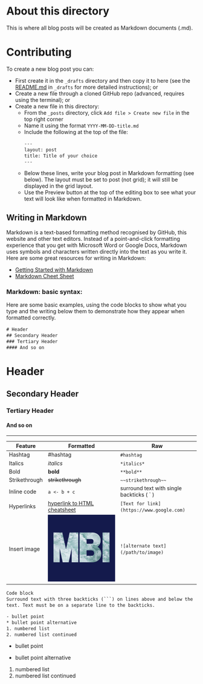 # About this directory

This is where all blog posts will be created as Markdown documents (.md). 

# Contributing

To create a new blog post you can:
* First create it in the `_drafts` directory and then copy it to here (see the [README.md](https://github.com/marine-biomass-innovation/mbi-project/blob/main/_drafts/README.md) in `_drafts` for more detailed instructions); or
* Create a new file through a cloned GitHub repo (advanced, requires using the terminal); or
* Create a new file in this directory:
  * From the `_posts` directory, click `Add file > Create new file` in the top right corner
  * Name it using the format `YYYY-MM-DD-title.md`
  * Include the following at the top of the file:
      ```
      ---
      layout: post
      title: Title of your choice
      ---
      ```
  * Below these lines, write your blog post in Markdown formatting (see below). The layout must be set to post (not grid); it will still be displayed in the grid layout.
  * Use the Preview button at the top of the editing box to see what your text will look like when formatted in Markdown.
  
## Writing in Markdown

Markdown is a text-based formatting method recognised by GitHub, this website and other text editors. Instead of a point-and-click formatting experience that you get with Microsoft Word or Google Docs, Markdown uses symbols and characters written directly into the text as you write it. Here are some great resources for writing in Markdown:

* [Getting Started with Markdown](https://www.markdownguide.org/getting-started/)
* [Markdown Cheet Sheet](https://www.markdownguide.org/cheat-sheet/)

### Markdown: basic syntax:

Here are some basic examples, using the code blocks to show what you type and the writing below them to demonstrate how they appear when formatted correctly.

```
# Header
## Secondary Header
### Tertiary Header
#### And so on
```
# Header
## Secondary Header
### Tertiary Header
#### And so on

---

Feature | Formatted | Raw
--------- | --------- | --------
Hashtag | #hashtag | `#hashtag`
 Italics | *italics* |`*italics*`
Bold | **bold** | `**bold**`
Strikethrough | ~~strikethrough~~ | `~~strikethrough~~`
Inline code | `a <- b + c` | surround text with single backticks ( ` )
Hyperlinks | [hyperlink to HTML cheatsheet](https://web.stanford.edu/group/csp/cs21/htmlcheatsheet.pdf) | `[Text for link](https://www.google.com)`
Insert image | ![alternate text](/assets/img/small_logo.png) | `![alternate text](/path/to/image)`

```
Code block
Surround text with three backticks (```) on lines above and below the text. Text must be on a separate line to the backticks.
```

```
- bullet point
* bullet point alternative
1. numbered list
2. numbered list continued
```
- bullet point
* bullet point alternative
1. numbered list
2. numbered list continued

